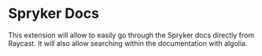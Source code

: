 # Spryker Docs

This extension will allow to easily go through the Spryker docs directly from Raycast.
It will also allow searching within the documentation with algolia.
